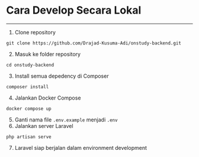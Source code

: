 # Cara Develop Secara Lokal
---
1. Clone repository
```
git clone https://github.com/Drajad-Kusuma-Adi/onstudy-backend.git
```
2. Masuk ke folder repository
```
cd onstudy-backend
```
3. Install semua depedency di Composer
```
composer install
```
4. Jalankan Docker Compose
```
docker compose up
```
5. Ganti nama file ``.env.example`` menjadi ``.env``
6. Jalankan server Laravel
```
php artisan serve
```
7. Laravel siap berjalan dalam environment development
